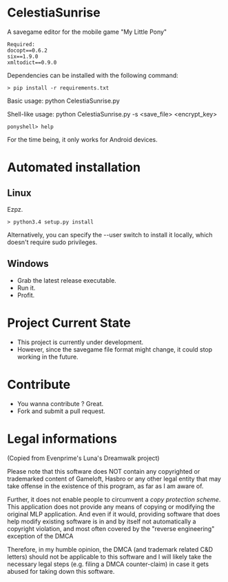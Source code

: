 CelestiaSunrise
===============

A savegame editor for the mobile game "My Little Pony"

```
Required:
docopt==0.6.2
six==1.9.0
xmltodict==0.9.0
```

Dependencies can be installed with the following command:
```
> pip install -r requirements.txt
```

Basic usage: python CelestiaSunrise.py

Shell-like usage: python CelestiaSunrise.py -s &lt;save_file&gt; &lt;encrypt_key&gt;
```
ponyshell> help
```

For the time being, it only works for Android devices.

Automated installation
==============

Linux
--------------

Ezpz.
```
> python3.4 setup.py install
```
Alternatively, you can specify the --user switch to install it locally, which doesn't require sudo privileges.

Windows
-------------

* Grab the latest release executable.
* Run it.
* Profit.

Project Current State
==============

* This project is currently under development.
* However, since the savegame file format might change, it could stop working in the future.

Contribute
==============

* You wanna contribute ? Great.
* Fork and submit a pull request.

Legal informations
==============

(Copied from Evenprime's Luna's Dreamwalk project)

Please note that this software does NOT contain any copyrighted or trademarked
content of Gameloft, Hasbro or any other legal entity that may take offense
in the existence of this program, as far as I am aware of.

Further, it does not enable people to circumvent a *copy protection scheme*.
This application does not provide any means of copying or modifying the
original MLP application. And even if it would, providing software that does
help modify existing software is in and by itself not automatically a copyright
violation, and most often covered by the "reverse engineering" exception of the
DMCA

Therefore, in my humble opinion, the DMCA (and trademark related C&D letters)
should not be applicable to this software and I will likely take the necessary
legal steps (e.g. filing a DMCA counter-claim) in case it gets abused for
taking down this software.
